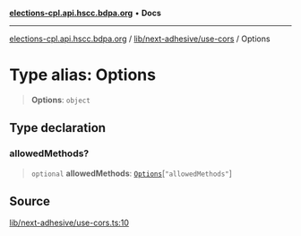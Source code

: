 [**elections-cpl.api.hscc.bdpa.org**](../../../../README.md) • **Docs**

***

[elections-cpl.api.hscc.bdpa.org](../../../../README.md) / [lib/next-adhesive/use-cors](../README.md) / Options

# Type alias: Options

> **Options**: `object`

## Type declaration

### allowedMethods?

> `optional` **allowedMethods**: [`Options`](../../check-method/type-aliases/Options.md)\[`"allowedMethods"`\]

## Source

[lib/next-adhesive/use-cors.ts:10](https://github.com/nhscc/elections_cpl.api.hscc.bdpa.org/blob/46ed5b306a3fd199be2bd28706c3da03542c6da3/lib/next-adhesive/use-cors.ts#L10)
